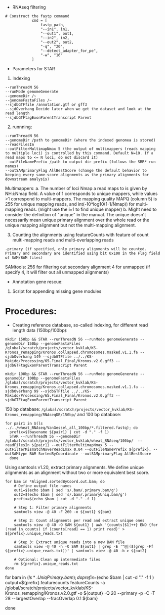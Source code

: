 - RNAseq filtering
```
# Construct the fastp command
            cmd = [
                fastp_path,
                "--in1", in1,
                "--out1", out1,
                "--in2", in2,
                "--out2", out2,
                "-q", "20",
                "--detect_adapter_for_pe",
                "-w", "16"
            ]
```
- Parameters for STAR
1. Indexing
```
--runThreadN 56
--runMode genomeGenerate
--genomeDir /~
--genomeFastaFiles /~
--sjdbGTFfile /annotation.gtf or gff3
--sjdOverhang Decide later when we get the dataset and look at the read length
--sjdbGTFtagExonParentTranscript Parent
```
2. runnning:
```
--runThreadN 56
--genomeDir /path to genomeDir (where the indexed genomea is stored)
--readFilesIn
--outFilterMultimapNmax 5 (the output of multimappers (reads mapping to multiple loci) is controlled by this command. Default N=10. If a read maps to <= N loci, do not discard it)
--outFileNamePrefix /path to output dir prefix (follows the SRR* run names)
--outSAMprimaryFlag AllBestScore (change the default behavior to keeping every same-score alignments as the primary alignments for downstream analysis)
```
Multimappers: 
a. The number of loci Nmap a read maps to is given by NH:i:Nmap field. A value of 1 corresponds to unique mappers, while values >1 correspond to multi-mappers. The mapping quality MAPQ (column 5) is 255 for unique mapping reads, and int(-10*log10(1-1/Nmap)) for multi-mapping reads. (might use the i=1 to find unique mapper)
b. Might need to consider the definition of "unique" in the manual. The unique doesn't necessarily mean unique primary alignment over the whole read or the unique mapping alignment but not the multi-mapping alignment. 

3. Counting the alignments using featureCounts with feature of count multi-mapping reads and multi-overlapping reads
```
-primary (if specified, only primary alignments will be counted. Primary and secondary are identified using bit 0x100 in the Flag field of SAM/BAM files)
```
SAMtools:
256 for filtering out secondary alignment
4 for unmapped (if specify 4, it will filter out all unmapped alignments)

- Annotation gene rescue:
1. Script for appending missing gene modules

# Procedures:
- Creating reference database, so-called indexing, for different read length data (150bp/100bp):
```
mkdir 150bp && STAR --runThreadN 56 --runMode genomeGenerate --genomeDir 150bp --genomeFastaFiles /global/scratch/projects/vector_kvklab/KS-Kronos_remapping/Kronos.collapsed.chromosomes.masked.v1.1.fa --sjdbOverhang 149 --sjdbGTFfile ../../KS-Makido/Processing/65.Final_Final/Kronos.v2.0.gff3 --sjdbGTFtagExonParentTranscript Parent

mkdir 100bp && STAR --runThreadN 56 --runMode genomeGenerate --genomeDir 100bp --genomeFastaFiles /global/scratch/projects/vector_kvklab/KS-Kronos_remapping/Kronos.collapsed.chromosomes.masked.v1.1.fa --sjdbOverhang 99 --sjdbGTFfile ../../KS-Makido/Processing/65.Final_Final/Kronos.v2.0.gff3 --sjdbGTFtagExonParentTranscript Parent
```
150 bp database: `/global/scratch/projects/vector_kvklab/KS-Kronos_remapping/RNAseqDB/150bp/` and 100 bp database: 

```
for pair1 in $(ls ../../wheat_RNAseq/VanGessel_all_100bp/*.filtered.fastq); do
  prefix=$(basename ${pair1} | cut -d "." -f 1)
  STAR --runThreadN 56 --genomeDir /global/scratch/projects/vector_kvklab/wheat_RNAseq/100bp/  --readFilesIn ${pair1} --outFilterMultimapNmax 5 --outFilterMismatchNoverReadLmax 0.04 --outFileNamePrefix ${prefix}. --outSAMtype BAM SortedByCoordinate --outSAMprimaryFlag AllBestScore
  done
```

Using samtools v1.20, extract primary alignments. We define unique alignments as an alignment without two or more equivalent best score. 
```
for bam in *Aligned.sortedByCoord.out.bam; do
    # Define output file names
    out1=$(echo $bam | sed 's/.bam/.primary.bam/g')
    out2=$(echo $bam | sed 's/.bam/.primaryUniq.bam/g')
    prefix=$(echo $bam | cut -d "." -f 1)
    
    # Step 1: Filter primary alignments
    samtools view -@ 40 -F 260 -o ${out1} ${bam}
    
    # Step 2: Count alignments per read and extract unique ones
    samtools view -@ 40 -O SAM ${out1} | awk '{counts[$1]++} END {for (read in counts) if (counts[read] == 1) print read}' > ${prefix}.unique_reads.txt
    
    # Step 3: Extract unique reads into a new BAM file
    samtools view -@ 40 -h -O SAM ${out1} | grep -E '^@|($(grep -Ff ${prefix}.unique_reads.txt))' | samtools view -@ 40 -b > ${out2}
    
    # Optional: Clean up intermediate files
    rm ${prefix}.unique_reads.txt
done
```


for bam in $(ls *.UniqPrimqry.bam); do
        prefix=$(echo $bam | cut -d "." -f 1 )
        output=${prefix}.featurecounts
        featureCounts -a /global/scratch/projects/vector_kvklab/KS-Kronos_remapping/Kronos.v2.0.gtf -o ${output} -Q 20 --primary -p -C -T 28 --largestOverlap --fracOverlap 0.1 ${bam}

done

